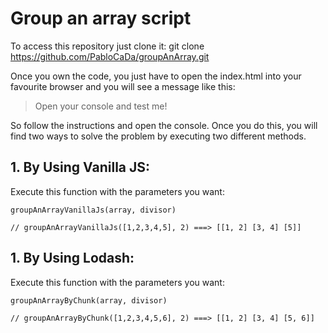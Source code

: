 # Group an array script

To access this repository just clone it:
git clone https://github.com/PabloCaDa/groupAnArray.git

Once you own the code, you just have to open the index.html into your favourite browser and you will see a message like this:
> Open your console and test me!

So follow the instructions and open the console. Once you do this, you will find two ways to solve the problem by executing two different methods.

## 1. By Using Vanilla JS:

  Execute this function with the parameters you want:

    groupAnArrayVanillaJs(array, divisor)

    // groupAnArrayVanillaJs([1,2,3,4,5], 2) ===> [[1, 2] [3, 4] [5]]

## 1. By Using Lodash:

  Execute this function with the parameters you want:

    groupAnArrayByChunk(array, divisor)

    // groupAnArrayByChunk([1,2,3,4,5,6], 2) ===> [[1, 2] [3, 4] [5, 6]]
